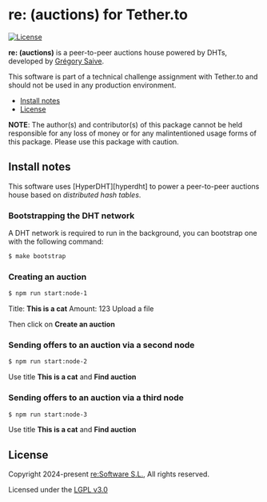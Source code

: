 # re: (auctions) for Tether.to

[![License](https://img.shields.io/badge/License-LGPL%203.0%20only-blue.svg)][license]

**re: (auctions)** is a peer-to-peer auctions house powered by DHTs, developed by [Grégory Saive][parent-url].

This software is part of a technical challenge assignment with Tether.to and should not be used in any production environment.

- [Install notes](#install-notes)
- [License](#license)

**NOTE**: The author(s) and contributor(s) of this package cannot be held responsible for any loss of money or for any malintentioned usage forms of this package. Please use this package with caution.

## Install notes

This software uses [HyperDHT][hyperdht] to power a peer-to-peer auctions house based on *distributed hash tables*.

### Bootstrapping the DHT network

A DHT network is required to run in the background, you can bootstrap one with the following command:

```bash
$ make bootstrap
```

### Creating an auction

```bash
$ npm run start:node-1
```

Title: **This is a cat**
Amount: 123
Upload a file

Then click on **Create an auction**

### Sending offers to an auction via a second node

```bash
$ npm run start:node-2
```

Use title **This is a cat** and **Find auction**

### Sending offers to an auction via a third node

```bash
$ npm run start:node-3
```

Use title **This is a cat** and **Find auction**

### 

## License

Copyright 2024-present [re:Software S.L.][parent-url], All rights reserved.

Licensed under the [LGPL v3.0](LICENSE)


[license]: https://opensource.org/licenses/LGPL-3.0
[parent-url]: https://evi.as
